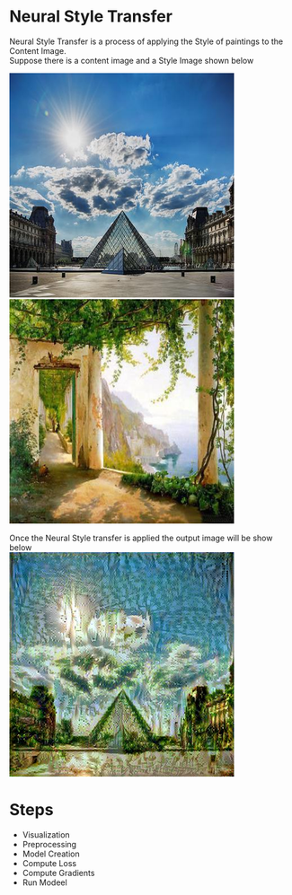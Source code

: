 # Neural Style Transfer
Neural Style Transfer is a process of applying the Style of paintings to the Content Image.<br>
Suppose there is a content image and a Style Image shown below

![alt text](https://github.com/pdevall/NeuralStyleTransfer/blob/master/NeuralStyleTransfer/images/content1_small.jpg) ![alt text](https://github.com/pdevall/NeuralStyleTransfer/blob/master/NeuralStyleTransfer/images/style3_small.jpg)

Once the Neural Style transfer is applied the output image will be show below <br>
![alt text](https://github.com/pdevall/NeuralStyleTransfer/blob/master/NeuralStyleTransfer/images/inputB2.jpg)

# Steps
* Visualization
* Preprocessing
* Model Creation
* Compute Loss
* Compute Gradients
* Run Modeel
